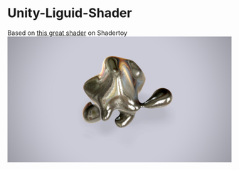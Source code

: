 # Unity-Liguid-Shader
Based on [this great shader](https://www.shadertoy.com/view/XtBXzG) on Shadertoy
![Screenshot](Screenshot.png)
